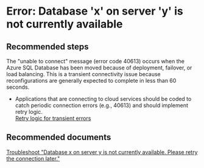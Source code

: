 <properties
	pageTitle="Error: Database 'x' on server 'y' is not currently available"
	description="Error: Database 'x' on server 'y' is not currently available"
	service="microsoft.sql"
	resource="servers"
	authors="kasparks"
	displayOrder="3"
	selfHelpType="resource"
	supportTopicIds="31980434"
	resourceTags="servers, databases"
	productPesIds="13491"
	cloudEnvironments="MoonCake"
/>

# Error: Database 'x' on server 'y' is not currently available

## **Recommended steps**
The "unable to connect" message (error code 40613) occurs when the Azure SQL Database has been moved because of deployment, failover, or load balancing. This is a transient connectivity issue because reconfigurations are generally expected to complete in less than 60 seconds.

* Applications that are connecting to cloud services should be coded to catch periodic connection errors (e.g., 40613) and should implement retry logic.<br>
[Retry logic for transient errors](https://docs.azure.cn/sql-database/sql-database-connectivity-issues/#retry-logic-for-transient-errors)

## **Recommended documents**
[Troubleshoot "Database x on server y is not currently available. Please retry the connection later."](https://docs.azure.cn/sql-database/sql-database-troubleshoot-connection)
